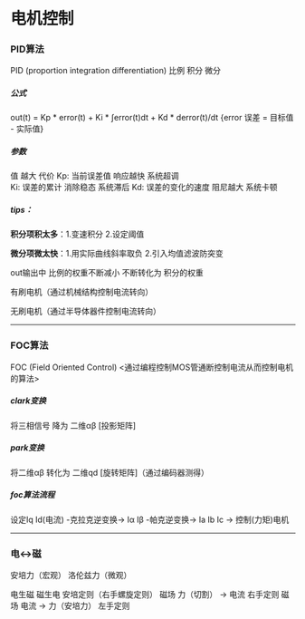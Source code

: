 # 电机控制

### PID算法

PID (proportion integration differentiation)
      比例            积分              微分

##### 公式

out(t) = Kp * error(t) + Ki * ∫error(t)dt + Kd * derror(t)/dt		{error 误差 = 目标值 - 实际值}

##### 参数

值             		   越大            代价
Kp: 当前误差值 	        响应越快     系统超调  
Ki:  误差的累计 	 	 消除稳态     系统滞后
Kd: 误差的变化的速度   阻尼越大     系统卡顿

##### tips：

**积分项积太多**：1.变速积分  2.设定阈值

**微分项微太快**：1.用实际曲线斜率取负 2.引入均值滤波防突变

out输出中 比例的权重不断减小 不断转化为 积分的权重

有刷电机（通过机械结构控制电流转向）

无刷电机（通过半导体器件控制电流转向）

---

### FOC算法

FOC (Field Oriented Control)
<通过编程控制MOS管通断控制电流从而控制电机的算法>

##### clark变换  

将三相信号 降为 二维αβ [投影矩阵]

##### park变换

将二维αβ 转化为 二维qd  [旋转矩阵]（通过编码器测得）

##### foc算法流程

设定Iq Id(电流)  -克拉克逆变换->  Iα Iβ  -帕克逆变换->  Ia Ib Ic  -> 控制(力矩)电机

---

### 电<->磁

安培力（宏观）		洛伦兹力（微观）

电生磁       磁生电			安培定则（右手螺旋定则）
磁场 力（切割）   -> 电流			右手定则
磁场 电流 -> 力（安培力） 			左手定则